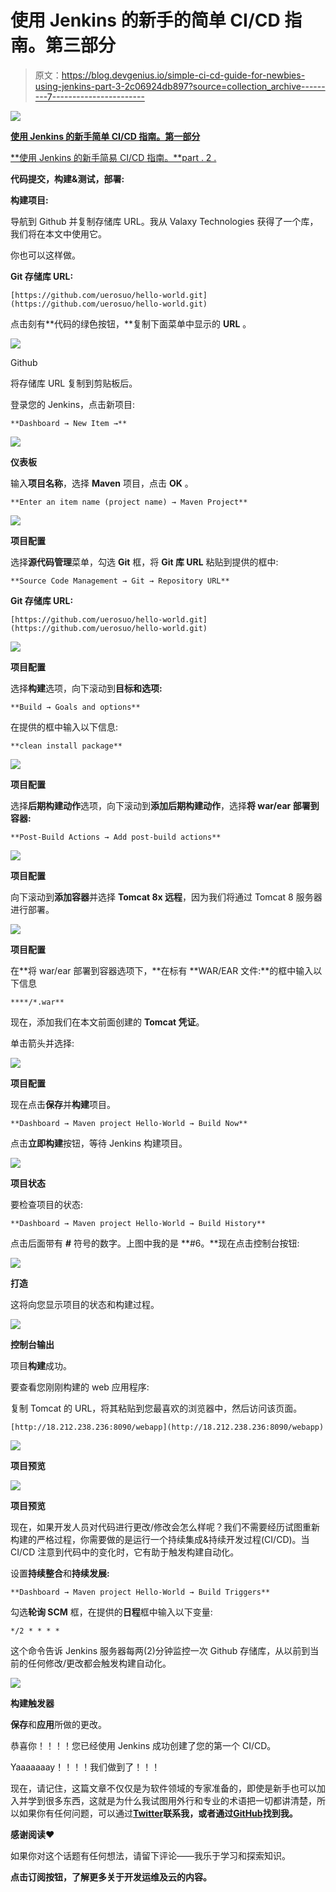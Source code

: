 # 使用 Jenkins 的新手的简单 CI/CD 指南。第三部分

> 原文：<https://blog.devgenius.io/simple-ci-cd-guide-for-newbies-using-jenkins-part-3-2c06924db897?source=collection_archive---------7----------------------->

![](img/5f8e6e838e6516ac7a197fa6aeb9ee90.png)

[**使用 Jenkins 的新手简单 CI/CD 指南。第一部分**](https://medium.com/@uerosuo/simple-ci-cd-guide-for-newbies-using-jenkins-part-1-f04c43a206d6)

[**使用 Jenkins 的新手简易 CI/CD 指南。**part . 2 .](https://medium.com/@uerosuo/simple-ci-cd-for-newbies-using-jenkins-part-2-e9fbe9d1e54)

**代码提交，构建&测试，部署:**

**构建项目:**

导航到 Github 并复制存储库 URL。我从 Valaxy Technologies 获得了一个库，我们将在本文中使用它。

你也可以这样做。

**Git 存储库 URL:**

```
[https://github.com/uerosuo/hello-world.git](https://github.com/uerosuo/hello-world.git)
```

点击刻有**代码的绿色按钮，**复制下面菜单中显示的 **URL** 。

![](img/6797a79c51038c6780fc2a88c378311c.png)

Github

将存储库 URL 复制到剪贴板后。

登录您的 Jenkins，点击新项目:

```
**Dashboard → New Item →**
```

![](img/2beafbd7c318c0968345af719c8bf0f4.png)

**仪表板**

输入**项目名称**，选择 **Maven** 项目，点击 **OK** 。

```
**Enter an item name (project name) → Maven Project**
```

![](img/38cd665d4c5ca485ef12e97fc5c3c0cf.png)

**项目配置**

选择**源代码管理**菜单，勾选 **Git** 框，将 **Git 库 URL** 粘贴到提供的框中:

```
**Source Code Management → Git → Repository URL**
```

**Git 存储库 URL:**

```
[https://github.com/uerosuo/hello-world.git](https://github.com/uerosuo/hello-world.git)
```

![](img/2ecf8684a5e18c9d3f578034e215deee.png)

**项目配置**

选择**构建**选项，向下滚动到**目标和选项:**

```
**Build → Goals and options**
```

在提供的框中输入以下信息:

```
**clean install package**
```

![](img/9db31a9d42f0d77c4732c7cb0c692ce0.png)

**项目配置**

选择**后期构建动作**选项，向下滚动到**添加后期构建动作**，选择**将 war/ear 部署到容器:**

```
**Post-Build Actions → Add post-build actions**
```

![](img/810090216e27e6051695e8d7aa1ee1c5.png)

**项目配置**

向下滚动到**添加容器**并选择 **Tomcat 8x 远程**，因为我们将通过 Tomcat 8 服务器进行部署。

![](img/6246d4ebc1c0a52dff8c8a21ca10f80f.png)

**项目配置**

在**将 war/ear 部署到容器选项下，**在标有 **WAR/EAR 文件:**的框中输入以下信息

```
****/*.war**
```

现在，添加我们在本文前面创建的 **Tomcat 凭证**。

单击箭头并选择:

![](img/6a19ffbcf6f8d0c1794c6131888ac194.png)

**项目配置**

现在点击**保存**并**构建**项目。

```
**Dashboard → Maven project Hello-World → Build Now**
```

点击**立即构建**按钮，等待 Jenkins 构建项目。

![](img/40bac0cfee431eec8978827800136e5f.png)

**项目状态**

要检查项目的状态:

```
**Dashboard → Maven project Hello-World → Build History**
```

点击后面带有 **#** 符号的数字。上图中我的是 **#6。**现在点击控制台按钮:

![](img/426221899780c39352419c4600a76f3c.png)

**打造**

这将向您显示项目的状态和构建过程。

![](img/43a5a3c037d1f7b78ba40382477629b4.png)

**控制台输出**

项目**构建**成功。

要查看您刚刚构建的 web 应用程序:

复制 Tomcat 的 URL，将其粘贴到您最喜欢的浏览器中，然后访问该页面。

```
[http://18.212.238.236:8090/webapp](http://18.212.238.236:8090/webapp)
```

![](img/96d57fdae62b81405f16b3f5abaf2d19.png)

**项目预览**

![](img/8b82aa2b7f98329058b4906482ce607d.png)

**项目预览**

现在，如果开发人员对代码进行更改/修改会怎么样呢？我们不需要经历试图重新构建的严格过程，你需要做的是运行一个持续集成&持续开发过程(CI/CD)。当 CI/CD 注意到代码中的变化时，它有助于触发构建自动化。

设置**持续整合**和**持续发展:**

```
**Dashboard → Maven project Hello-World → Build Triggers**
```

勾选**轮询 SCM** 框，在提供的**日程**框中输入以下变量:

```
*/2 * * * *
```

这个命令告诉 Jenkins 服务器每两(2)分钟监控一次 Github 存储库，从以前到当前的任何修改/更改都会触发构建自动化。

![](img/a814b3aa0b07fef12c255fd5ba6c488c.png)

**构建触发器**

**保存**和**应用**所做的更改。

恭喜你！！！！您已经使用 Jenkins 成功创建了您的第一个 CI/CD。

Yaaaaaaay！！！！我们做到了！！！

现在，请记住，这篇文章不仅仅是为软件领域的专家准备的，即使是新手也可以加入并学到很多东西，这就是为什么我试图用外行和专业的术语把一切都讲清楚，所以如果你有任何问题，可以通过[**Twitter**](https://twitter.com/xsuox1)**联系我，或者通过**[**GitHub**](https://github.com/uerosuo)**找到我。**

**感谢阅读❤️**

如果你对这个话题有任何想法，请留下评论——我乐于学习和探索知识。

**点击订阅按钮，了解更多关于开发运维及云的内容。**